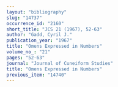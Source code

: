 ```yaml
---
layout: "bibliography"
slug: "14737"
occurrence_id: "2160"
short_title: "JCS 21 (1967), 52-63"
author: "Gadd, Cyril J."
publication_year: "1967"
title: "Omens Expressed in Numbers"
volume_no_: "21"
pages: "52-63"
journal: "Journal of Cuneiform Studies"
title: "Omens Expressed in Numbers"
previous_item: "14740"
---
```

